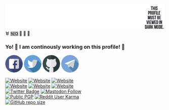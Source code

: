[![GitHub Banner](https://raw.githubusercontent.com/venturahimself/venturahimself/main/venturahimself.github.png)](https://github.com/venturahimself)\
**:taurus: :norway: :rocket: :e-mail: :elephant:**
### Yo! 👋 I am continously working on this profile! 💬

[![Facebook](https://raw.githubusercontent.com/venturahimself/venturahimself/main/facebook.transparent.small.png)](https://facebook.com/venturahimself)
[![Twitter](https://raw.githubusercontent.com/venturahimself/venturahimself/main/twitter.transparent.small.png)](https://twitter.com/venturahimself)
[![Github](https://raw.githubusercontent.com/venturahimself/venturahimself/main/github.transparent.small.png)](https://github.com/venturahimself)
[![Telegram](https://raw.githubusercontent.com/venturahimself/venturahimself/main/telegram.transparent.small.png)](https://t.me/venturahimself)

[![Website](https://img.shields.io/website?label=lasse.kjolstad.pro&style=for-the-badge&url=https%3A%2F%2Flasse.kjolstad.pro)](https://lasse.kjolstad.pro)
[![Website](https://img.shields.io/website?label=lasse.wtf&style=for-the-badge&url=https%3A%2F%2Flasse.wtf)](https://lasse.wtf)
[![Website](https://img.shields.io/website?label=ventura.black&style=for-the-badge&url=https%3A%2F%2Fventura.black)](https://ventura.black)\
[![Website](https://img.shields.io/website?label=ventura.sh&style=for-the-badge&url=https%3A%2F%2Fventura.sh)](https://ventura.sh)
[![Website](https://img.shields.io/website?label=vln.one&style=for-the-badge&url=https%3A%2F%2Fvln.one)](https://vln.one)
[![Website](https://img.shields.io/website?label=vntra.eu.org&style=for-the-badge&url=https%3A%2F%2Fvntra.eu.org)](https://vntra.eu.org)\
[![Twitter Badge](https://img.shields.io/badge/Twitter-Profile-informational?style=for-the-badge&logo=twitter&logoColor=white&color=1CA2F1)](https://twitter.com/venturahimself)
[![Mastodon Follow](https://img.shields.io/mastodon/follow/116722?domain=https%3A%2F%2Fmstdn.no&style=for-the-badge)](https://mstdn.no/@venturahimself)\
[![Public PGP](https://img.shields.io/keybase/pgp/venturahimself?style=for-the-badge)]([https://gist.github.com/49a6f3fc5ef2ad3a72810505076ce031](https://gist.github.com/venturahimself/49a6f3fc5ef2ad3a72810505076ce031))
[![Reddit User Karma](https://img.shields.io/reddit/user-karma/combined/venturahimself?style=for-the-badge)](https://reddit.com/u/venturahimself/)\
[![GitHub repo size](https://img.shields.io/github/repo-size/venturahimself/venturahimself?style=for-the-badge)](https://github.com/venturahimself/venturahimself)
